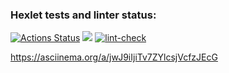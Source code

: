 ### Hexlet tests and linter status:
[![Actions Status](https://github.com/PavelSyrygin/frontend-project-lvl1/workflows/hexlet-check/badge.svg)](https://github.com/PavelSyrygin/frontend-project-lvl1/actions)
<a href="https://codeclimate.com/github/codeclimate/codeclimate/maintainability"><img src="https://api.codeclimate.com/v1/badges/a99a88d28ad37a79dbf6/maintainability" /></a>
[![lint-check](https://github.com/PavelSyrygin/frontend-project-lvl1/actions/workflows/lint-check.yml/badge.svg)](https://github.com/PavelSyrygin/frontend-project-lvl1/actions/workflows/lint-check.yml)

https://asciinema.org/a/jwJ9iIjiTv7ZYlcsjVcfzJEcG